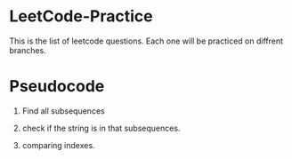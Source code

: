 # LeetCode-Practice
This is the list of leetcode questions. 
Each one will be practiced on diffrent branches. 


# Pseudocode  
1. Find all subsequences
2. check if the string is in that subsequences. 

1. comparing indexes. 

